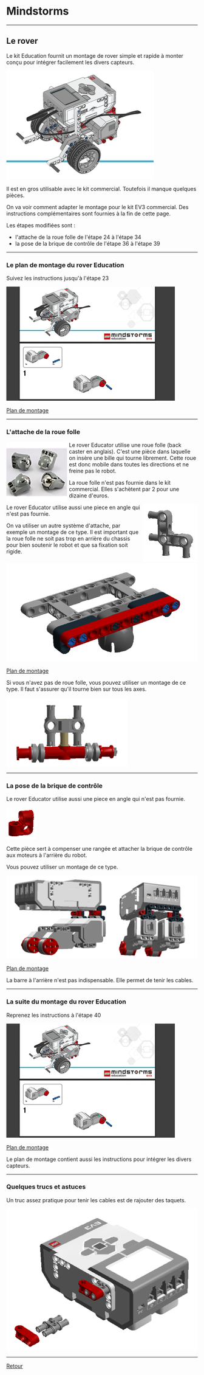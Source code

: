 # Mindstorms 

----

## Le rover 

Le kit Education fournit un montage de rover simple et rapide à monter conçu pour intégrer facilement les divers capteurs.

![Rover](images/rover.png)


Il est en gros utilisable avec le kit commercial. Toutefois il manque quelques pièces. 

On va voir comment adapter le montage pour le kit EV3 commercial. Des instructions complémentaires sont fournies à la fin de cette page.
 
Les étapes modifiées sont :

- l'attache de la roue folle de l'étape 24 à l'étape 34
- la pose de la brique de contrôle de l'étape 36 à l'étape 39

 
----

### Le plan de montage du rover Education

Suivez les instructions jusqu'à l'étape 23 

[![plan de montage rover](images/montage-rover.png)](http://robotsquare.com/wp-content/uploads/2013/10/45544_educator.pdf)

[Plan de montage](http://robotsquare.com/wp-content/uploads/2013/10/45544_educator.pdf)

----

### L'attache de la roue folle

<div style="float:left;margin-right:5px"><img src="images/back-caster.png"></div>
<div>
<p  style="margin-top:5px">
Le rover Educator utilise une roue folle (back caster en anglais). C'est une pièce dans laquelle on insère une bille qui tourne librement. Cette roue est donc mobile dans toutes les directions et ne freine pas le robot. 

La roue folle n'est pas fournie dans le kit commercial. Elles s'achètent par 2 pour une dizaine d'euros.
</p>
</div>

<div style="clear:left;float:right;margin-left:5px"><img src="images/piece-manquante-1.png"></div>
<div>
<p  style="margin-top:5px">
Le rover Educator utilise aussi une piece en angle qui n'est pas fournie.

On va utiliser un autre système d'attache, par exemple un montage de ce type. Il est important que la roue folle ne soit pas trop en arrière du chassis pour bien soutenir le robot et que sa fixation soit rigide.

</p>
</div>


[![plan de roue folle](images/rover-roue-folle.png)](pdf/rover-roue-folle.pdf)

[Plan de montage](pdf/rover-roue-folle.pdf)


Si vous n'avez pas de roue folle, vous pouvez utiliser un montage de ce type. Il faut s'assurer qu'il tourne bien sur tous les axes.


![plan de roue folle alternative](images/rover-pseudo-roue.png)


----


### La pose de la brique de contrôle

Le rover Educator utilise aussi une piece en angle qui n'est pas fournie. 


![piece manquante](images/piece-manquante-2.png)

Cette pièce sert à compenser une rangée et attacher la brique de contrôle aux moteurs à l'arrière du robot.

Vous pouvez utiliser un montage de ce type.

[![plan de l'attache de la brique](images/pose-brique.png)](pdf/rover-pose-brique.pdf)

[Plan de montage](pdf/rover-pose-brique.pdf)

La barre  à l'arrière n'est pas indispensable. Elle permet de tenir les cables.

----

### La suite du montage du rover Education

Reprenez les instructions à l'étape 40 

[![plan de montage rover](images/montage-rover.png)](http://robotsquare.com/wp-content/uploads/2013/10/45544_educator.pdf)

[Plan de montage](http://robotsquare.com/wp-content/uploads/2013/10/45544_educator.pdf)


Le plan de montage contient aussi les instructions pour intégrer les divers capteurs.

----

### Quelques trucs et astuces

Un truc assez pratique pour tenir les cables est de rajouter des taquets.

![Taquets](images/taquets.png)


----
[Retour](../index.md)
